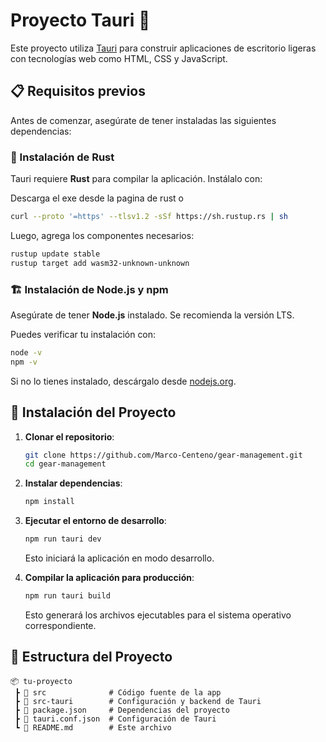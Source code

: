 # Proyecto Tauri 🚀

Este proyecto utiliza [Tauri](https://tauri.app/) para construir aplicaciones de escritorio ligeras con tecnologías web como HTML, CSS y JavaScript.

## 📋 Requisitos previos

Antes de comenzar, asegúrate de tener instaladas las siguientes dependencias:

### 🔧 Instalación de Rust
Tauri requiere **Rust** para compilar la aplicación. Instálalo con:

Descarga el exe desde la pagina de rust o
```sh
curl --proto '=https' --tlsv1.2 -sSf https://sh.rustup.rs | sh
```

Luego, agrega los componentes necesarios:

```sh
rustup update stable
rustup target add wasm32-unknown-unknown
```

### 🏗️ Instalación de Node.js y npm
Asegúrate de tener **Node.js** instalado. Se recomienda la versión LTS.

Puedes verificar tu instalación con:

```sh
node -v
npm -v
```

Si no lo tienes instalado, descárgalo desde [nodejs.org](https://nodejs.org/).

## 🚀 Instalación del Proyecto

1. **Clonar el repositorio**:

   ```sh
   git clone https://github.com/Marco-Centeno/gear-management.git
   cd gear-management
   ```

2. **Instalar dependencias**:

   ```sh
   npm install
   ```

3. **Ejecutar el entorno de desarrollo**:

   ```sh
   npm run tauri dev
   ```

   Esto iniciará la aplicación en modo desarrollo.

4. **Compilar la aplicación para producción**:

   ```sh
   npm run tauri build
   ```

   Esto generará los archivos ejecutables para el sistema operativo correspondiente.

## 📂 Estructura del Proyecto

```
📦 tu-proyecto
 ┣ 📂 src              # Código fuente de la app
 ┣ 📂 src-tauri        # Configuración y backend de Tauri
 ┣ 📄 package.json     # Dependencias del proyecto
 ┣ 📄 tauri.conf.json  # Configuración de Tauri
 ┗ 📄 README.md        # Este archivo
```
